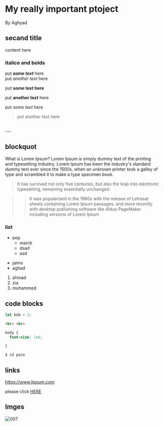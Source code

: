 # My really important ptoject
By Aghyad


## secand title 
content here 

### italice and bolds 
put ***some text*** here <br>
put _another text_ here 


put **some text here**

put __another text__ here

put _*some text*_ here <br>
>put another text here
<br>
---
<br>

## blockquot 

What is Lorem Ipsum?
Lorem Ipsum is simply dummy text of the printing and typesetting industry. Lorem Ipsum has been the industry's standard dummy text ever since the 1500s, when an unknown printer took a galley of type and scrambled it to make a type specimen book.
>It has survived not only five centuries, but also the leap into electronic typesetting, remaining essentially unchanged.

>>It was popularised in the 1960s with the release of Letraset sheets containing Lorem Ipsum passages, and more recently with desktop publishing software like Aldus PageMaker including versions of Lorem Ipsum

### list
* pop
  - marck
  - dsad
  - asd  
- jaims
- aghad

1. ahmad
2. zia
3. mohammed

## code blocks 
```js
let bob = 3;
```
```html
<br> <br>
```
```css
body {
  font-size: lem;

}
```
```sh
$ cd poco
```
## links 
https://www.lipsum.com

please click [HERE](https://www.lipsum.com
)

## Imges 
![007](https://cdn.images.express.co.uk/img/dynamic/36/590x/bond-25-scott-z-burns-script-release-date-change-new-james-bond-daniel-craig-1089909.jpg?r=1550673141985)


